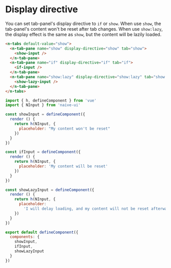 # Display directive

You can set tab-panel's display directive to `if` or `show`. When use `show`, the tab-panel's content won't be reset after tab changes. When use `show:lazy`, the display effect is the same as `show`, but the content will be lazily loaded.

```html
<n-tabs default-value="show">
  <n-tab-pane name="show" display-directive="show" tab="show">
    <show-input />
  </n-tab-pane>
  <n-tab-pane name="if" display-directive="if" tab="if">
    <if-input />
  </n-tab-pane>
  <n-tab-pane name="show:lazy" display-directive="show:lazy" tab="show:lazy">
    <show-lazy-input />
  </n-tab-pane>
</n-tabs>
```

```js
import { h, defineComponent } from 'vue'
import { NInput } from 'naive-ui'

const showInput = defineComponent({
  render () {
    return h(NInput, {
      placeholder: "My content won't be reset"
    })
  }
})

const ifInput = defineComponent({
  render () {
    return h(NInput, {
      placeholder: 'My content will be reset'
    })
  }
})

const showLazyInput = defineComponent({
  render () {
    return h(NInput, {
      placeholder:
        'I will delay loading, and my content will not be reset afterwards'
    })
  }
})

export default defineComponent({
  components: {
    showInput,
    ifInput,
    showLazyInput
  }
})
```
